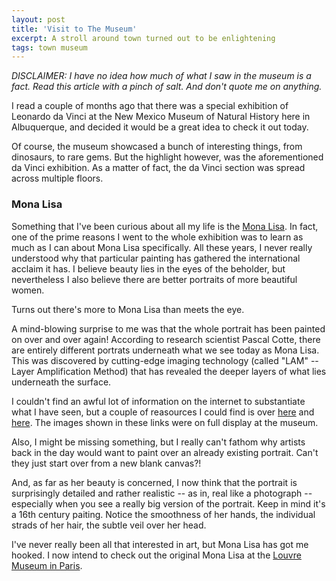 ```yaml
---
layout: post
title: 'Visit to The Museum'
excerpt: A stroll around town turned out to be enlightening
tags: town museum
---
```


*DISCLAIMER: I have no idea how much of what I saw in the museum is a fact. Read this article with a pinch of salt. And don't quote me on anything.*

I read a couple of months ago that there was a special exhibition of Leonardo da Vinci at the New Mexico Museum of Natural History here in Albuquerque, and decided it would be a great idea to check it out today.

Of course, the museum showcased a bunch of interesting things, from dinosaurs, to rare gems. But the highlight however, was the aforementioned da Vinci exhibition. As a matter of fact, the da Vinci section was spread across multiple floors.

### Mona Lisa
Something that I've been curious about all my life is the [Mona Lisa](https://en.wikipedia.org/wiki/Mona_Lisa). In fact, one of the prime reasons I went to the whole exhibition was to learn as much as I can about Mona Lisa specifically. All these years, I never really understood why that particular painting has gathered the international acclaim it has. I believe beauty lies in the eyes of the beholder, but nevertheless I also believe there are better portraits of more beautiful women.

Turns out there's more to Mona Lisa than meets the eye. 

A mind-blowing surprise to me was that the whole portrait has been painted on over and over again! According to research scientist Pascal Cotte, there are entirely different portrats underneath what we see today as Mona Lisa. This was discovered by cutting-edge imaging technology (called "LAM" -- Layer Amplification Method) that has revealed the deeper layers of what lies underneath the surface.

I couldn't find an awful lot of information on the internet to substantiate what I have seen, but a couple of reasources I could find is over [here](http://www.lumiere-technology.com/Pages/News/news3.htm) and [here](http://www.news.com.au/technology/innovation/mona-lisa-discovery-scientist-finds-second-portrait-under-leonardo-da-vincis-masterpiece/news-story/ed9577ec0bbb154f22f0624882a0c4e9). The images shown in these links were on full display at the museum.

Also, I might be missing something, but I really can't fathom why artists back in the day would want to paint over an already existing portrait. Can't they just start over from a new blank canvas?!

And, as far as her beauty is concerned, I now think that the portrait is surprisingly detailed and rather realistic -- as in, real like a photograph -- especially when you see a really big version of the portrait. Keep in mind it's a 16th century paiting. Notice the smoothness of her hands, the individual strads of her hair, the subtle veil over her head.

I've never really been all that interested in art, but Mona Lisa has got me hooked. I now intend to check out the original Mona Lisa at the [Louvre Museum in Paris](https://en.wikipedia.org/wiki/Louvre). 